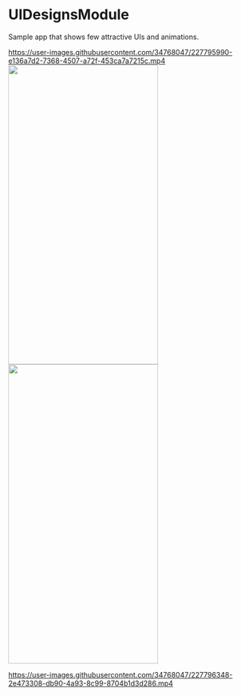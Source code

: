 # UIDesignsModule
Sample app that shows few attractive UIs and animations.

https://user-images.githubusercontent.com/34768047/227795990-e136a7d2-7368-4507-a72f-453ca7a7215c.mp4
<img src="https://user-images.githubusercontent.com/34768047/227796129-8e99b2b1-4d86-4e8f-b9e9-cab0b92bd3f4.png" width="300" height="600">
<img src="https://user-images.githubusercontent.com/34768047/227796131-157c04dc-0f40-4b9c-906f-aab1bb991ec3.png" width="300" height="600">




https://user-images.githubusercontent.com/34768047/227796348-2e473308-db90-4a93-8c99-8704b1d3d286.mp4

